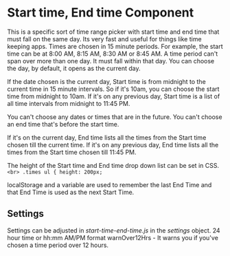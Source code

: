 # Start time, End time Component

This is a specific sort of time range picker with start time and end time that must fall on the same day. Its very fast and useful for things like time keeping apps.
Times are chosen in 15 minute periods. For example, the start time can be at 8:00 AM, 8:15 AM, 8:30 AM or 8:45 AM.
A time period can't span over more than one day. It must fall within that day.
You can choose the day, by default, it opens as the current day.

If the date chosen is the current day, Start time is from midnight to the current time in 15 minute intervals. So if it's 10am, you can choose the start time from midnight to 10am.
If it's on any previous day, Start time is a list of all time intervals from midnight to 11:45 PM.

You can't choose any dates or times that are in the future.
You can't choose an end time that's before the start time.

If it's on the current day, End time lists all the times from the Start time chosen till the current time.
If it's on any previous day, End time lists all the times from the Start time chosen till 11:45 PM.


The height of the Start time and End time drop down list can be set in CSS.
`` <br>
.times ul {
  height: 200px;
``

localStorage and a variable are used to remember the last End Time and that End Time is used as the next Start Time.


## Settings
Settings can be adjusted in *start-time-end-time.js* in the *settings* object.
24 hour time or hh:mm AM/PM format
warnOver12Hrs - It warns you if you've chosen a time period over 12 hours.




